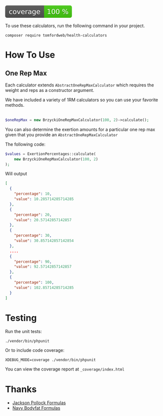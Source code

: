 ![code coverage](https://raw.githubusercontent.com/tomford-dev/health-calculators/image-data/coverage.svg)

To use these calculators, run the following command in your project.

```
composer require tomfordweb/health-calculators
```

# How To Use

## One Rep Max

Each calculator extends `AbstractOneRepMaxCalculator` which requires the weight and reps as a constructor argument.

We have included a variety of 1RM calculators so you can use your favorite methods.

```php

$oneRepMax = new BrzyckiOneRepMaxCalculator(100, 2)->calculate();

```

You can also determine the exertion amounts for a particular one rep max given that you provide an `AbstractOneRepMaxCalculator`

The following code:

```php
$values = ExertionPercentages::calculate(
    new BrzyckiOneRepMaxCalculator(100, 2)
);

```

Will output

```json
[
  {
    "percentage": 10,
    "value": 10.285714285714285
  },
  {
    "percentage": 20,
    "value": 20.57142857142857
  },
  {
    "percentage": 30,
    "value": 30.857142857142854
  },
  ....
  {
    "percentage": 90,
    "value": 92.57142857142857
  },
  {
    "percentage": 100,
    "value": 102.85714285714285
  }
]
```

# Testing

Run the unit tests:

```
./vendor/bin/phpunit
```

Or to include code coverage:

```
XDEBUG_MODE=coverage ./vendor/bin/phpunit
```

You can view the coverage report at `_coverage/index.html`

# Thanks

- [Jackson Pollock Formulas](https://fitties.com/)
- [Navy Bodyfat Formulas](https://www.mytecbits.com/tools/medical/navy-body-fat-calculator)
